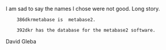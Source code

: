 
I am sad to say the names I chose were not good.
Long story.


```
    386dkrmetabase is  metabase2.

    392dkr has the database for the metabase2 software.
```


David Gleba
